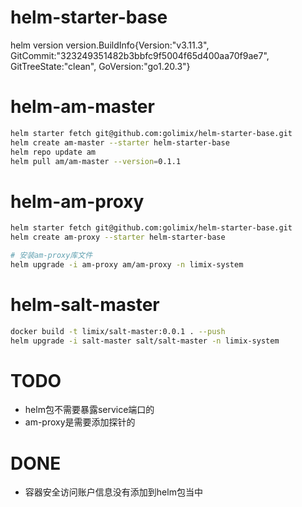 # helm-starter-base
helm version
version.BuildInfo{Version:"v3.11.3", GitCommit:"323249351482b3bbfc9f5004f65d400aa70f9ae7", GitTreeState:"clean", GoVersion:"go1.20.3"}
# helm-am-master

```bash
helm starter fetch git@github.com:golimix/helm-starter-base.git
helm create am-master --starter helm-starter-base
helm repo update am
helm pull am/am-master --version=0.1.1
```

# helm-am-proxy

```bash
helm starter fetch git@github.com:golimix/helm-starter-base.git
helm create am-proxy --starter helm-starter-base

# 安装am-proxy库文件
helm upgrade -i am-proxy am/am-proxy -n limix-system
```

# helm-salt-master

```bash
docker build -t limix/salt-master:0.0.1 . --push
helm upgrade -i salt-master salt/salt-master -n limix-system
```

# TODO
* helm包不需要暴露service端口的
* am-proxy是需要添加探针的



# DONE
* 容器安全访问账户信息没有添加到helm包当中